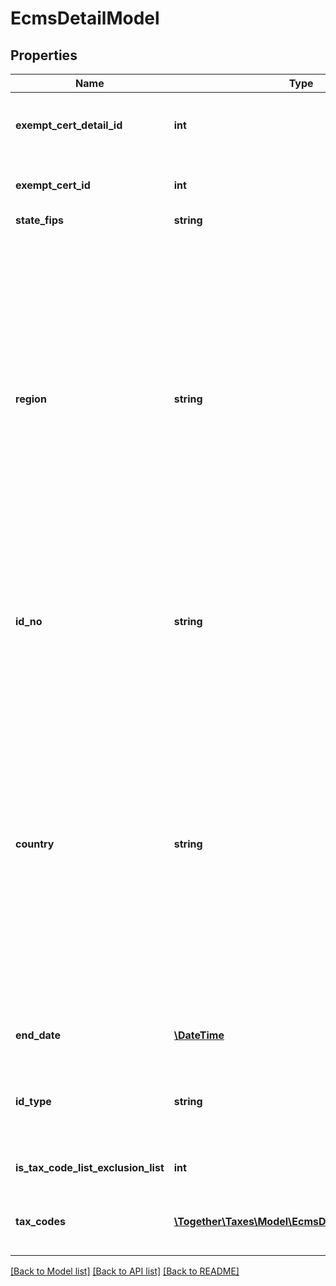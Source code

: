 # EcmsDetailModel

## Properties
Name | Type | Description | Notes
------------ | ------------- | ------------- | -------------
**exempt_cert_detail_id** | **int** | Unique, system-assigned identifier of a ExemptCertDetail record. | 
**exempt_cert_id** | **int** | The calc_id associated with a certificate in CertCapture. | 
**state_fips** | **string** | State FIPS | 
**region** | **string** | Name or ISO 3166 code identifying the region within the country.                This field supports many different region identifiers:   * Two and three character ISO 3166 region codes   * Fully spelled out names of the region in ISO supported languages   * Common alternative spellings for many regions                For a full list of all supported codes and names, please see the Definitions API &#x60;ListRegions&#x60;. | 
**id_no** | **string** | The customer Tax Id Number (tax_number) associated with a certificate. This is same as exemptionNo in Transactions. | [optional] 
**country** | **string** | Name or ISO 3166 code identifying the country.                This field supports many different country identifiers:   * Two character ISO 3166 codes   * Three character ISO 3166 codes   * Fully spelled out names of the country in ISO supported languages   * Common alternative spellings for many countries                For a full list of all supported codes and names, please see the Definitions API &#x60;ListCountries&#x60;. | 
**end_date** | [**\DateTime**](\DateTime.md) | End date of this exempt certificate | [optional] 
**id_type** | **string** | The type of idNo (tax_number) associated with a certificate.  Example: Driver&#39;s Licence Number, Permit Number. | [optional] 
**is_tax_code_list_exclusion_list** | **int** | Is the tax code list an exculsion list? | [optional] 
**tax_codes** | [**\Together\Taxes\Model\EcmsDetailTaxCodeModel[]**](EcmsDetailTaxCodeModel.md) | optional: list of tax code associated with this exempt certificate detail | [optional] 

[[Back to Model list]](../README.md#documentation-for-models) [[Back to API list]](../README.md#documentation-for-api-endpoints) [[Back to README]](../README.md)


